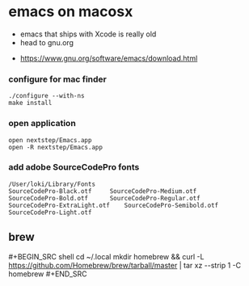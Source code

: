 # emacs on macosx

* emacs that ships with Xcode is really old
* head to gnu.org
- https://www.gnu.org/software/emacs/download.html

### configure for mac finder
```
./configure --with-ns
make install
```

### open application
```
open nextstep/Emacs.app
open -R nextstep/Emacs.app
```

### add adobe SourceCodePro fonts
```
/User/loki/Library/Fonts
SourceCodePro-Black.otf		SourceCodePro-Medium.otf
SourceCodePro-Bold.otf		SourceCodePro-Regular.otf
SourceCodePro-ExtraLight.otf	SourceCodePro-Semibold.otf
SourceCodePro-Light.otf
```

## brew
#+BEGIN_SRC shell
cd ~/.local
mkdir homebrew && curl -L https://github.com/Homebrew/brew/tarball/master | tar xz --strip 1 -C homebrew
#+END_SRC

